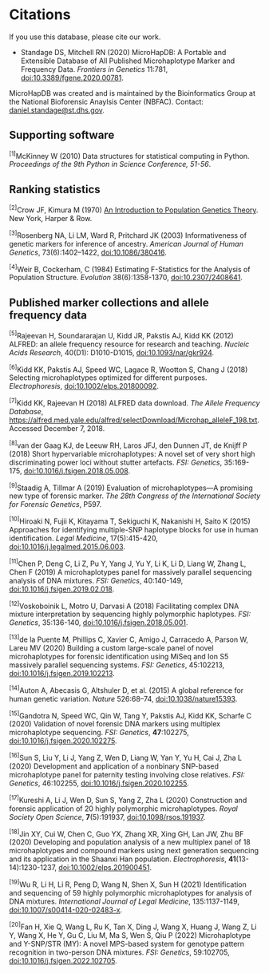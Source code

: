 # Citations

If you use this database, please cite our work.

- Standage DS,  Mitchell RN (2020) MicroHapDB: A Portable and Extensible Database of All Published Microhaplotype Marker and Frequency Data. *Frontiers in Genetics* 11:781, [doi:10.3389/fgene.2020.00781](https://doi.org/10.3389/fgene.2020.00781).

MicroHapDB was created and is maintained by the Bioinformatics Group at the National Bioforensic Anaylsis Center (NBFAC).
Contact: daniel.standage@st.dhs.gov.


## Supporting software

<sup>[1]</sup>McKinney W (2010) Data structures for statistical computing in Python. *Proceedings of the 9th Python in Science Conference, 51-56*.

## Ranking statistics

<sup>[2]</sup>Crow JF, Kimura M (1970) <u>An Introduction to Population Genetics Theory</u>. New York, Harper & Row.

<sup>[3]</sup>Rosenberg NA, Li LM, Ward R, Pritchard JK (2003) Informativeness of genetic markers for inference of ancestry. *American Journal of Human Genetics*, 73(6):1402–1422, [doi:10.1086/380416](https://doi.org/10.1086/380416).

<sup>[4]</sup>Weir B, Cockerham, C (1984) Estimating F-Statistics for the Analysis of Population Structure. *Evolution* 38(6):1358-1370, [doi:10.2307/2408641](https://doi.org/10.2307/2408641).

## Published marker collections and allele frequency data

<sup>[5]</sup>Rajeevan H, Soundararajan U, Kidd JR, Pakstis AJ, Kidd KK (2012) ALFRED: an allele frequency resource for research and teaching. *Nucleic Acids Research*, 40(D1): D1010-D1015, [doi:10.1093/nar/gkr924](https://doi.org/10.1093/nar/gkr924).

<sup>[6]</sup>Kidd KK, Pakstis AJ, Speed WC, Lagace R, Wootton S, Chang J (2018) Selecting microhaplotypes optimized for different purposes. *Electrophoresis*, [doi:10.1002/elps.201800092](https://doi.org/10.1002/elps.201800092).

<sup>[7]</sup>Kidd KK, Rajeevan H (2018) ALFRED data download. *The Allele Frequency Database*, https://alfred.med.yale.edu/alfred/selectDownload/Microhap_alleleF_198.txt. Accessed December 7, 2018.

<sup>[8]</sup>van der Gaag KJ, de Leeuw RH, Laros JFJ, den Dunnen JT, de Knijff P (2018) Short hypervariable microhaplotypes: A novel set of very short high discriminating power loci without stutter artefacts. *FSI: Genetics*, 35:169-175, [doi:10.1016/j.fsigen.2018.05.008](https://doi.org/10.1016/j.fsigen.2018.05.008).

<sup>[9]</sup>Staadig A, Tillmar A (2019) Evaluation of microhaplotypes—A promising new type of forensic marker. *The 28th Congress of the International Society for Forensic Genetics*, P597.

<sup>[10]</sup>Hiroaki N, Fujii K, Kitayama T, Sekiguchi K, Nakanishi H, Saito K (2015) Approaches for identifying multiple-SNP haplotype blocks for use in human identification. *Legal Medicine*, 17(5):415-420, [doi:10.1016/j.legalmed.2015.06.003](https://doi.org/10.1016/j.legalmed.2015.06.003).

<sup>[11]</sup>Chen P, Deng C, Li Z, Pu Y, Yang J, Yu Y, Li K, Li D, Liang W, Zhang L, Chen F (2019) A microhaplotypes panel for massively parallel sequencing analysis of DNA mixtures. *FSI: Genetics*, 40:140-149, [doi:10.1016/j.fsigen.2019.02.018](https://doi.org/10.1016/j.fsigen.2019.02.018).

<sup>[12]</sup>Voskoboinik L, Motro U, Darvasi A (2018) Facilitating complex DNA mixture interpretation by sequencing highly polymorphic haplotypes. *FSI: Genetics*, 35:136-140, [doi:10.1016/j.fsigen.2018.05.001](https://doi.org/10.1016/j.fsigen.2018.05.001).

<sup>[13]</sup>de la Puente M, Phillips C, Xavier C, Amigo J, Carracedo A, Parson W, Lareu MV (2020) Building a custom large-scale panel of novel microhaplotypes for forensic identification using MiSeq and Ion S5 massively parallel sequencing systems. *FSI: Genetics*, 45:102213, [doi:10.1016/j.fsigen.2019.102213](https://doi.org/10.1016/j.fsigen.2019.102213).

<sup>[14]</sup>Auton A, Abecasis G, Altshuler D, et al. (2015) A global reference for human genetic variation. *Nature* 526:68–74, [doi:10.1038/nature15393](https://doi.org/10.1038/nature15393).

<sup>[15]</sup>Gandotra N, Speed WC, Qin W, Tang Y, Pakstis AJ, Kidd KK, Scharfe C (2020) Validation of novel forensic DNA markers using multiplex microhaplotype sequencing. *FSI: Genetics*, **47**:102275, [doi:10.1016/j.fsigen.2020.102275](https://doi.org/10.1016/j.fsigen.2020.102275).

<sup>[16]</sup>Sun S, Liu Y, Li J, Yang Z, Wen D, Liang W, Yan Y, Yu H, Cai J, Zha L (2020) Development and application of a nonbinary SNP-based microhaplotype panel for paternity testing involving close relatives. *FSI: Genetics*, 46:102255, [doi:10.1016/j.fsigen.2020.102255](https://doi.org/10.1016/j.fsigen.2020.102255).

<sup>[17]</sup>Kureshi A, Li J, Wen D, Sun S, Yang Z, Zha L (2020) Construction and forensic application of 20 highly polymorphic microhaplotypes. *Royal Society Open Science*, **7**(5):191937, [doi:10.1098/rsos.191937](https://doi.org/10.1098/rsos.191937).

<sup>[18]</sup>Jin XY, Cui W, Chen C, Guo YX, Zhang XR, Xing GH, Lan JW, Zhu BF (2020) Developing and population analysis of a new multiplex panel of 18 microhaplotypes and compound markers using next generation sequencing and its application in the Shaanxi Han population. *Electrophoresis*, **41**(13-14):1230-1237, [doi:10.1002/elps.201900451](https://doi.org/10.1002/elps.201900451).

<sup>[19]</sup>Wu R, Li H, Li R, Peng D, Wang N, Shen X, Sun H (2021) Identification and sequencing of 59 highly polymorphic microhaplotypes for analysis of DNA mixtures. *International Journal of Legal Medicine*, 135:1137-1149, [doi:10.1007/s00414-020-02483-x](https://doi.org/10.1007/s00414-020-02483-x).

<sup>[20]</sup>Fan H, Xie Q, Wang L, Ru K, Tan X, Ding J, Wang X, Huang J, Wang Z, Li Y, Wang X, He Y, Gu C, Liu M, Ma S, Wen S, Qiu P (2022) Microhaplotype and Y-SNP/STR (MY): A novel MPS-based system for genotype pattern recognition in two-person DNA mixtures. *FSI: Genetics*, 59:102705, [doi:10.1016/j.fsigen.2022.102705](https://doi.org/10.1016/j.fsigen.2022.102705).
